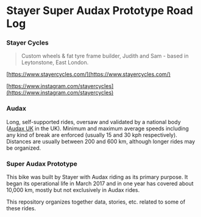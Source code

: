 # Stayer Super Audax Prototype Road Log

### Stayer Cycles

> Custom wheels & fat tyre frame builder, Judith and Sam - based in Leytonstone, East London.

[https://www.stayercycles.com/](https://www.stayercycles.com/)

[https://www.instagram.com/stayercycles](https://www.instagram.com/stayercycles)

### Audax

Long, self-supported rides, oversaw and validated by a national body ([Audax UK](http://www.aukweb.net/)
in the UK). Minimum and maximum average speeds including any kind of break are
enforced (usually 15 and 30 kph respectively). Distances are usually between
200 and 600 km, although longer rides may be organized.

### Super Audax Prototype

This bike was built by Stayer with Audax riding as its primary purpose. It began its operational life in
March 2017 and in one year has covered about 10,000 km, mostly but not exclusively in Audax rides.

This repository organizes together data, stories, etc. related to some of these rides.
